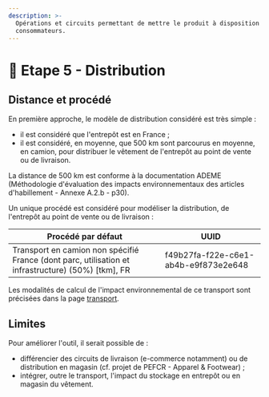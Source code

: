 ```yaml
---
description: >-
  Opérations et circuits permettant de mettre le produit à disposition des
  consommateurs.
---
```


# 🚚 Etape 5 - Distribution

## Distance et procédé

En première approche, le modèle de distribution considéré est très simple :

* il est considéré que l'entrepôt est en France ;
* il est considéré, en moyenne, que 500 km sont parcourus en moyenne, en camion, pour distribuer le vêtement de l'entrepôt au point de vente ou de livraison.

La distance de 500 km est conforme à la documentation ADEME (Méthodologie d'évaluation des impacts environnementaux des articles d'habillement - Annexe A.2.b - p30).

Un unique procédé est considéré pour modéliser la distribution, de l'entrepôt au point de vente ou de livraison :

| Procédé par défaut                                                                                  | UUID                                 |
| --------------------------------------------------------------------------------------------------- | ------------------------------------ |
| Transport en camion non spécifié France (dont parc, utilisation et infrastructure) (50%) \[tkm], FR | f49b27fa-f22e-c6e1-ab4b-e9f873e2e648 |

Les modalités de calcul de l'impact environnemental de ce transport sont précisées dans la page [transport](transport.md).

## Limites

Pour améliorer l'outil, il serait possible de :

* différencier des circuits de livraison (e-commerce notamment) ou de distribution en magasin (cf. projet de PEFCR - Apparel & Footwear) ;
* intégrer, outre le transport, l'impact du stockage en entrepôt ou en magasin du vêtement.
